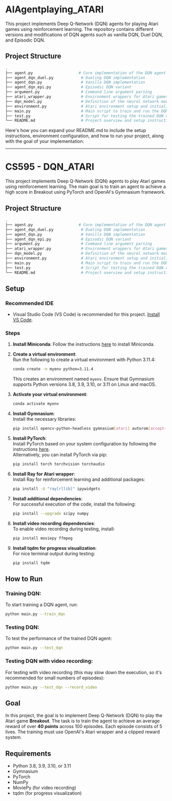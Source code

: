#  AIAgentplaying_ATARI

This project implements Deep Q-Network (DQN) agents for playing Atari games using reinforcement learning. The repository contains different versions and modifications of DQN agents such as vanilla DQN, Duel DQN, and Episodic DQN.


## Project Structure

```bash
.
├── agent.py                    # Core implementation of the DQN agent
├── agent_dqn_duel.py            # Dueling DQN implementation
├── agent_dqn.py                 # Vanilla DQN implementation
├── agent_dqn_epi.py             # Episodic DQN variant
├── argument.py                  # Command line argument parsing
├── atari_wrapper.py             # Environment wrappers for Atari games
├── dqn_model.py                 # Definition of the neural network model for DQN
├── environment.py               # Atari environment setup and initialization
├── main.py                      # Main script to train and run the DQN agents
├── test.py                      # Script for testing the trained DQN agent
└── README.md                    # Project overview and setup instructions
```

Here's how you can expand your README.md to include the setup instructions, environment configuration, and how to run your project, along with the goal of your implementation:

---

# CS595 - DQN_ATARI

This project implements Deep Q-Network (DQN) agents to play Atari games using reinforcement learning. The main goal is to train an agent to achieve a high score in Breakout using PyTorch and OpenAI's Gymnasium framework.

## Project Structure

```bash
.
├── agent.py                    # Core implementation of the DQN agent
├── agent_dqn_duel.py            # Dueling DQN implementation
├── agent_dqn.py                 # Vanilla DQN implementation
├── agent_dqn_epi.py             # Episodic DQN variant
├── argument.py                  # Command line argument parsing
├── atari_wrapper.py             # Environment wrappers for Atari games
├── dqn_model.py                 # Definition of the neural network model for DQN
├── environment.py               # Atari environment setup and initialization
├── main.py                      # Main script to train and run the DQN agents
├── test.py                      # Script for testing the trained DQN agent
└── README.md                    # Project overview and setup instructions
```

## Setup

### Recommended IDE
- Visual Studio Code (VS Code) is recommended for this project. [Install VS Code](https://code.visualstudio.com/).

### Steps

1. **Install Miniconda**: Follow the instructions [here](https://docs.conda.io/en/latest/miniconda.html) to install Miniconda.

2. **Create a virtual environment**:  
   Run the following to create a virtual environment with Python 3.11.4:
   ```bash
   conda create -n myenv python=3.11.4
   ```
   This creates an environment named `myenv`. Ensure that Gymnasium supports Python versions 3.8, 3.9, 3.10, or 3.11 on Linux and macOS.

3. **Activate your virtual environment**:  
   ```bash
   conda activate myenv
   ```

4. **Install Gymnasium**:  
   Install the necessary libraries:
   ```bash
   pip install opencv-python-headless gymnasium[atari] autorom[accept-rom-license]
   ```

5. **Install PyTorch**:  
   Install PyTorch based on your system configuration by following the instructions [here](https://pytorch.org/get-started/locally/).  
   Alternatively, you can install PyTorch via pip:
   ```bash
   pip install torch torchvision torchaudio
   ```

6. **Install Ray for Atari wrapper**:  
   Install Ray for reinforcement learning and additional packages:
   ```bash
   pip install -U "ray[rllib]" ipywidgets
   ```

7. **Install additional dependencies**:  
   For successful execution of the code, install the following:
   ```bash
   pip install --upgrade scipy numpy
   ```

8. **Install video recording dependencies**:  
   To enable video recording during testing, install:
   ```bash
   pip install moviepy ffmpeg
   ```

9. **Install tqdm for progress visualization**:  
   For nice terminal output during testing:
   ```bash
   pip install tqdm
   ```

## How to Run

### Training DQN:
To start training a DQN agent, run:
```bash
python main.py --train_dqn
```

### Testing DQN:
To test the performance of the trained DQN agent:
```bash
python main.py --test_dqn
```

### Testing DQN with video recording:
For testing with video recording (this may slow down the execution, so it's recommended for small numbers of episodes):
```bash
python main.py --test_dqn --record_video
```

## Goal

In this project, the goal is to implement Deep Q-Network (DQN) to play the Atari game **Breakout**. The task is to train the agent to achieve an average reward of over **40 points** across 100 episodes. Each episode consists of 5 lives. The training must use OpenAI's Atari wrapper and a clipped reward system.

## Requirements

- Python 3.8, 3.9, 3.10, or 3.11
- Gymnasium
- PyTorch
- NumPy
- MoviePy (for video recording)
- tqdm (for progress visualization)


